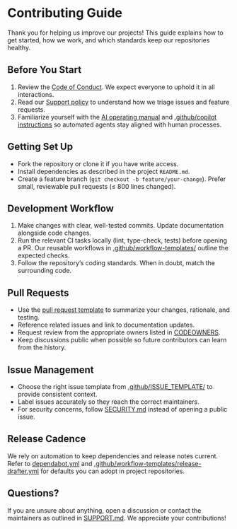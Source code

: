 # Contributing Guide

Thank you for helping us improve our projects! This guide explains how to get started, how we work, and which standards keep our repositories healthy.

## Before You Start

1. Review the [Code of Conduct](CODE_OF_CONDUCT.md). We expect everyone to uphold it in all interactions.
2. Read our [Support policy](SUPPORT.md) to understand how we triage issues and feature requests.
3. Familiarize yourself with the [AI operating manual](docs/ai/codex-operating-manual.md) and [.github/copilot instructions](.github/copilot-instructions.md) so automated agents stay aligned with human processes.

## Getting Set Up

- Fork the repository or clone it if you have write access.
- Install dependencies as described in the project `README.md`.
- Create a feature branch (`git checkout -b feature/your-change`). Prefer small, reviewable pull requests (≤ 800 lines changed).

## Development Workflow

1. Make changes with clear, well-tested commits. Update documentation alongside code changes.
2. Run the relevant CI tasks locally (lint, type-check, tests) before opening a PR. Our reusable workflows in [.github/workflow-templates/](.github/workflow-templates/) outline the expected checks.
3. Follow the repository’s coding standards. When in doubt, match the surrounding code.

## Pull Requests

- Use the [pull request template](.github/PULL_REQUEST_TEMPLATE.md) to summarize your changes, rationale, and testing.
- Reference related issues and link to documentation updates.
- Request review from the appropriate owners listed in [CODEOWNERS](CODEOWNERS).
- Keep discussions public when possible so future contributors can learn from the history.

## Issue Management

- Choose the right issue template from [.github/ISSUE_TEMPLATE/](.github/ISSUE_TEMPLATE/) to provide consistent context.
- Label issues accurately so they reach the correct maintainers.
- For security concerns, follow [SECURITY.md](SECURITY.md) instead of opening a public issue.

## Release Cadence

We rely on automation to keep dependencies and release notes current. Refer to [dependabot.yml](dependabot.yml) and [.github/workflow-templates/release-drafter.yml](.github/workflow-templates/release-drafter.yml) for defaults you can adopt in project repositories.

## Questions?

If you are unsure about anything, open a discussion or contact the maintainers as outlined in [SUPPORT.md](SUPPORT.md). We appreciate your contributions!
